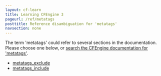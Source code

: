 ```yaml
---
layout: cf-learn
title: Learning CFEngine 3
pageurl: /ref/metatags
posttitle: Reference disambiguation for 'metatags'
navsection: none
---
```


The term 'metatags' could refer to several sections in the documentation. Please choose one below, or
[search the CFEngine documentation for 'metatags'](http://docs.cfengine.com/latest/search.html?q=metatags).

- [metatags_exclude](http://docs.cfengine.com/latest/reference-promise-types-access.html#metatags_exclude)
- [metatags_include](http://docs.cfengine.com/latest/reference-promise-types-access.html#metatags_include)

